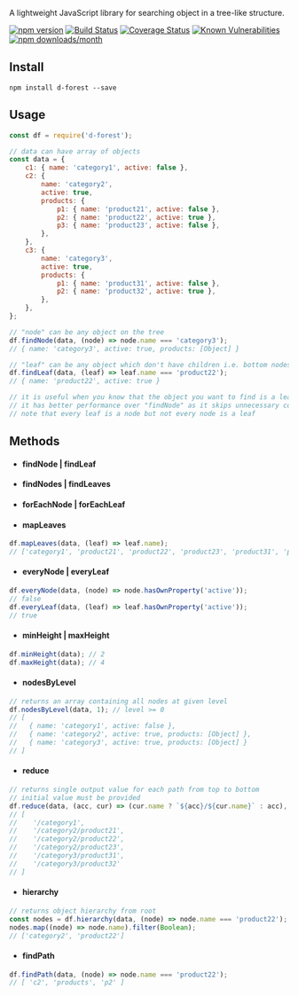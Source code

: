 A lightweight JavaScript library for searching object in a tree-like structure.

[![npm version](https://img.shields.io/npm/v/d-forest)](https://www.npmjs.com/package/d-forest)
[![Build Status](https://travis-ci.com/akarande777/d-forest.svg?branch=master)](https://travis-ci.com/akarande777/d-forest)
[![Coverage Status](https://coveralls.io/repos/github/akarande777/d-forest/badge.svg?branch=master)](https://coveralls.io/github/akarande777/d-forest?branch=master)
[![Known Vulnerabilities](https://snyk.io/test/npm/d-forest/badge.svg)](https://snyk.io/test/npm/d-forest)
[![npm downloads/month](https://img.shields.io/npm/dm/d-forest)](https://www.npmjs.com/package/d-forest)

## Install

`npm install d-forest --save`

## Usage

```javascript
const df = require('d-forest');

// data can have array of objects
const data = {
    c1: { name: 'category1', active: false },
    c2: {
        name: 'category2',
        active: true,
        products: {
            p1: { name: 'product21', active: false },
            p2: { name: 'product22', active: true },
            p3: { name: 'product23', active: false },
        },
    },
    c3: {
        name: 'category3',
        active: true,
        products: {
            p1: { name: 'product31', active: false },
            p2: { name: 'product32', active: true },
        },
    },
};

// "node" can be any object on the tree
df.findNode(data, (node) => node.name === 'category3');
// { name: 'category3', active: true, products: [Object] }

// "leaf" can be any object which don't have children i.e. bottom nodes
df.findLeaf(data, (leaf) => leaf.name === 'product22');
// { name: 'product22', active: true }

// it is useful when you know that the object you want to find is a leaf
// it has better performance over "findNode" as it skips unnecessary comparisons
// note that every leaf is a node but not every node is a leaf
```

## Methods

-   #### findNode | findLeaf

-   #### findNodes | findLeaves

-   #### forEachNode | forEachLeaf

-   #### mapLeaves

```javascript
df.mapLeaves(data, (leaf) => leaf.name);
// ['category1', 'product21', 'product22', 'product23', 'product31', 'product32']
```

-   #### everyNode | everyLeaf

```javascript
df.everyNode(data, (node) => node.hasOwnProperty('active'));
// false
df.everyLeaf(data, (leaf) => leaf.hasOwnProperty('active'));
// true
```

-   #### minHeight | maxHeight

```javascript
df.minHeight(data); // 2
df.maxHeight(data); // 4
```

-   #### nodesByLevel

```javascript
// returns an array containing all nodes at given level
df.nodesByLevel(data, 1); // level >= 0
// [
//   { name: 'category1', active: false },
//   { name: 'category2', active: true, products: [Object] },
//   { name: 'category3', active: true, products: [Object] }
// ]
```

-   #### reduce

```javascript
// returns single output value for each path from top to bottom
// initial value must be provided
df.reduce(data, (acc, cur) => (cur.name ? `${acc}/${cur.name}` : acc), '');
// [
//    '/category1',
//    '/category2/product21',
//    '/category2/product22',
//    '/category2/product23',
//    '/category3/product31',
//    '/category3/product32'
// ]
```

-   #### hierarchy

```javascript
// returns object hierarchy from root
const nodes = df.hierarchy(data, (node) => node.name === 'product22');
nodes.map((node) => node.name).filter(Boolean);
// ['category2', 'product22']
```

-   #### findPath

```javascript
df.findPath(data, (node) => node.name === 'product22');
// [ 'c2', 'products', 'p2' ]
```
